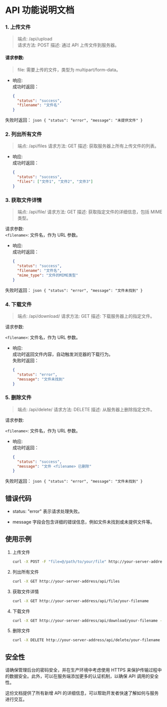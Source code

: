 # API 功能说明文档

### 1. 上传文件

> 端点: /api/upload  
> 请求方法: POST
> 描述: 通过 API 上传文件到服务器。

#### 请求参数:
> file: 需要上传的文件，类型为 multipart/form-data。

- 响应:  
成功时返回：
    ```json
    {
      "status": "success",
      "filename": "文件名"
    }
    ```
失败时返回：
    ```json
    {
      "status": "error",
      "message": "未提供文件"
    }
    ```
### 2. 列出所有文件
> 端点: /api/files
> 请求方法: GET
> 描述: 获取服务器上所有上传文件的列表。

- 响应:  
成功时返回：
    ```json
    {
      "status": "success",
      "files": ["文件1", "文件2", "文件3"]
    }
    ```

### 3. 获取文件详情
> 端点: /api/file/<filename>
> 请求方法: GET
> 描述: 获取指定文件的详细信息，包括 MIME 类型。

请求参数:  
`<filename>`: 文件名，作为 URL 参数。  

- 响应:  
成功时返回：
    ```json
    {
      "status": "success",
      "filename": "文件名",
      "mime_type": "文件的MIME类型"
    }
    ```

失败时返回：
    ```json
    {
      "status": "error",
      "message": "文件未找到"
    }
    ```


### 4. 下载文件
> 端点: /api/download/<filename>
> 请求方法: GET
> 描述: 下载服务器上的指定文件。

请求参数:  

`<filename>`: 文件名，作为 URL 参数。

- 响应:  
成功时返回文件内容，自动触发浏览器的下载行为。  
失败时返回：
    ```json
    {
      "status": "error",
      "message": "文件未找到"
    }
    ```


### 5. 删除文件
> 端点: /api/delete/<filename>
> 请求方法: DELETE
> 描述: 从服务器上删除指定文件。

请求参数:  

`<filename>`: 文件名，作为 URL 参数。


- 响应:  
成功时返回：
    ```json
    {
      "status": "success",
      "message": "文件 <filename> 已删除"
    }
    ```

失败时返回：
    ```json
    {
      "status": "error",
      "message": "文件未找到"
    }
    ```


## 错误代码

- status: "error" 表示请求处理失败。

- message 字段会包含详细的错误信息，例如文件未找到或未提供文件等。

## 使用示例

1. 上传文件
    ```bash
    curl -X POST -F "file=@/path/to/your/file" http://your-server-address/api/upload
    ```

2. 列出所有文件
    ```bash
    curl -X GET http://your-server-address/api/files
    ```

3. 获取文件详情
    ```bash
    curl -X GET http://your-server-address/api/file/your-filename
    ```

4. 下载文件
    ```bash
    curl -X GET http://your-server-address/api/download/your-filename -o local-filename
    ```

5. 删除文件
    ```bash
    curl -X DELETE http://your-server-address/api/delete/your-filename
    ```

## 安全性

请确保管理后台的密码安全，并在生产环境中考虑使用 HTTPS 来保护传输过程中的数据安全。此外，可以在服务端添加更多的认证机制，以确保 API 调用的安全性。

这份文档提供了所有新增 API 的详细信息，可以帮助开发者快速了解如何与服务进行交互。